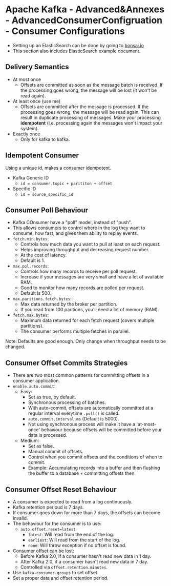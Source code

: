 # Apache Kafka - Advanced&Annexes - AdvancedConsumerConfigruation - Consumer Configurations

- Setting up an ElasticSearch can be done by going to [bonsai.io](http://bonsai.io)
- This section also includes ElasticSearch example document.

## Delivery Semantics

- At most once
  - Offsets are committed as soon as the message batch is received. If the processing goes wrong, the message will be lost (it won't be read again).
- At least once (use me)
  - Offsets are committed after the message is processed. If the processing goes wrong, the message will be read again. This can result in duplicate processing of messages. Make your processing **idempotent** (i.e. processing again the messages won't impact your system).
- Exactly once
  - Only for kafka to kafka.

## Idempotent Consumer

Using a unique id, makes a consumer idempotent.

- Kafka Generic ID
  - `id = consumer.topic + parititon + offset`
- Specific ID
  - `id = source_specific_id`

## Consumer Poll Behaviour

- Kafka COnsumer have a "poll" model, instead of "push".
- This allows consumers to control where in the log they want to consume, how fast, and gives them ability to replay events.
- `fetch.min.bytes`:
  - Controls how much data you want to pull at least on each request.
  - Helps improving throughput and decreasing request number.
  - At the cost of latency.
  - Default is 1.
- `max.pol.records`:
  - Controls how many records to receive per poll request.
  - Increase if your messages are very small and have a lot of available RAM.
  - Good to monitor how many records are polled per request.
  - Default is 500.
- `max.paritions.fetch.bytes`:
  - Max data returned by the broker per partition.
  - If you read from 100 paritions, you'll need a lot of memory (RAM).
- `fetch.max.bytes`:
  - Maximum data returned for each fetch request (covers multiple partitions).
  - The consumer performs multiple fetches in parallel.

Note: Defaults are good enough. Only change when throughput needs to be changed.

## Consumer Offset Commits Strategies

- There are two most common patterns for committing offsets in a consumer application.
- `enable.auto.commit`:
  - Easy:
    - Set as true, by default.
    - Synchronous processing of batches.
    - With auto-commit, offsets are automatically committed at a regular interval everytime `.poll()` is called.
    - `auto.commit.interval.ms` (Default is 5000).
    - Not using synchronous process will make it have a 'at-most-once' behaviour because offsets will be committed before your data is processed.
  - Medium:
    - Set as false.
    - Manual commit of offsets.
    - Control when you commit offsets and the conditions of when to commit.
    - Example: Accumulating records into a buffer and then flushing the buffer to a database + committing offsets then.

## Consumer Offset Reset Behaviour

- A consumer is expected to read from a log continuously.
- Kafka retention perioud is 7 days.
- If consumer goes down for more than 7 days, the offsets can become invalid.
- The behaviour for the consumer is to use:
  - `auto.offset.reset=latest`
    - `latest`: Will read from the end of the log.
    - `earliest`: Will read from the start of the log.
    - `none`: Will throw exception if no offset is found.
- Consumer offset can be lost:
  - Before Kafka 2.0, if a consumer hasn't read new data in 1 day.
  - After Kafka 2.0, if a consumer hasn't read new data in 7 day.
  - Controlled via `offset.retention.minutes`.
- Use `kafka-consumer-groups` to set offset.
- Set a proper data and offset retention period.
